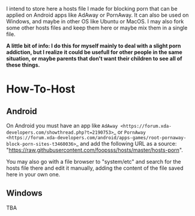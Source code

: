 I intend to store here a hosts file I made for blocking porn that can be applied on Android apps like AdAway or PornAway. It can also be used on Windows, and maybe in other OS like Ubuntu or MacOS. I may also fork some other hosts files and keep them here or maybe mix them in a single file.

**A little bit of info: I do this for myself mainly to deal with a slight porn addiction, but I realize it could be usefull for other people in the same situation, or maybe parents that don't want their children to see all of these things.**
 
# How-To-Host

Android
-------
On Android you must have an app like `AdAway
  <https://forum.xda-developers.com/showthread.php?t=2190753>`_ or `PornAway
  <https://forum.xda-developers.com/android/apps-games/root-pornaway-block-porn-sites-t3460036>`_ and add the following URL as a source: "https://raw.githubusercontent.com/foopsss/hosts/master/hosts-porn".

You may also go with a file browser to "system/etc" and search for the hosts file there and edit it manually, adding the content of the file saved here in your own one.

Windows
-------
TBA

